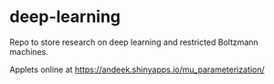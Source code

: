deep-learning
=============

Repo to store research on deep learning and restricted Boltzmann machines.

Applets online at https://andeek.shinyapps.io/mu_parameterization/
